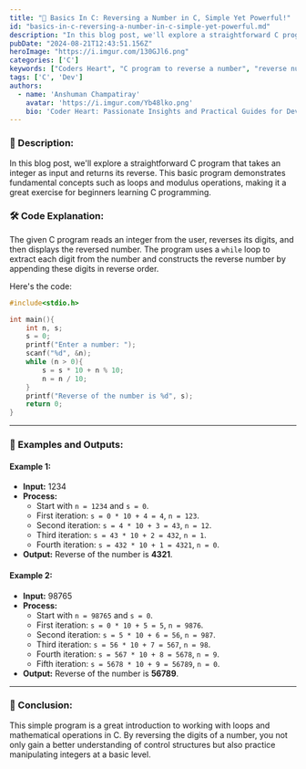 ```yaml
---
title: "📝 Basics In C: Reversing a Number in C, Simple Yet Powerful!"
id: "basics-in-c-reversing-a-number-in-c-simple-yet-powerful.md"
description: "In this blog post, we'll explore a straightforward C program that takes an integer as input and returns its reverse. This basic program demonstrates fundamental concepts such as loops and modulus operations, making it a great exercise for beginners learning C programming."
pubDate: "2024-08-21T12:43:51.156Z"
heroImage: "https://i.imgur.com/130GJl6.png"
categories: ['C']
keywords: ["Coders Heart", "C program to reverse a number", "reverse number in C", "C programming examples", "C code for beginners", "number reversal algorithm in C", "reverse digits in C", "C programming loops and conditions", "basic C programs", "C programming practice", "C program with examples"]
tags: ['C', 'Dev']
authors:
  - name: 'Anshuman Champatiray'
    avatar: 'https://i.imgur.com/Yb48lko.png'
    bio: 'Coder Heart: Passionate Insights and Practical Guides for Developers'
---
```


### 📜 Description:
In this blog post, we'll explore a straightforward C program that takes an integer as input and returns its reverse. This basic program demonstrates fundamental concepts such as loops and modulus operations, making it a great exercise for beginners learning C programming.


### 🛠️ Code Explanation:

The given C program reads an integer from the user, reverses its digits, and then displays the reversed number. The program uses a `while` loop to extract each digit from the number and constructs the reverse number by appending these digits in reverse order.

Here's the code:

```c
#include<stdio.h>

int main(){
    int n, s;
    s = 0;
    printf("Enter a number: ");
    scanf("%d", &n);
    while (n > 0){
        s = s * 10 + n % 10;
        n = n / 10;
    }
    printf("Reverse of the number is %d", s);
    return 0;
}
```

---

### 🎯 Examples and Outputs:

#### Example 1:
- **Input:** 1234
- **Process:** 
  - Start with `n = 1234` and `s = 0`.
  - First iteration: `s = 0 * 10 + 4 = 4`, `n = 123`.
  - Second iteration: `s = 4 * 10 + 3 = 43`, `n = 12`.
  - Third iteration: `s = 43 * 10 + 2 = 432`, `n = 1`.
  - Fourth iteration: `s = 432 * 10 + 1 = 4321`, `n = 0`.
- **Output:** Reverse of the number is **4321**.

#### Example 2:
- **Input:** 98765
- **Process:** 
  - Start with `n = 98765` and `s = 0`.
  - First iteration: `s = 0 * 10 + 5 = 5`, `n = 9876`.
  - Second iteration: `s = 5 * 10 + 6 = 56`, `n = 987`.
  - Third iteration: `s = 56 * 10 + 7 = 567`, `n = 98`.
  - Fourth iteration: `s = 567 * 10 + 8 = 5678`, `n = 9`.
  - Fifth iteration: `s = 5678 * 10 + 9 = 56789`, `n = 0`.
- **Output:** Reverse of the number is **56789**.

---

### 🌟 Conclusion:
This simple program is a great introduction to working with loops and mathematical operations in C. By reversing the digits of a number, you not only gain a better understanding of control structures but also practice manipulating integers at a basic level.

